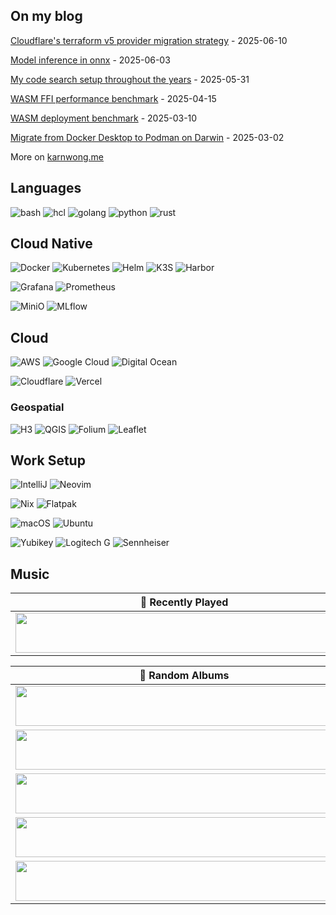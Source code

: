 [//]: # (<h1 align="center"><code>Hello, I'm Karn! 👋</code></h1>)
[//]: # ()
[//]: # (<p align="center">)

[//]: # ()
[//]: # ([//]: # &#40;<a href="https://github.com/kahnwong"><img src="https://img.shields.io/badge/-kahnwong-3a3a3a?style=flat&logo=GitHub&logoColor=white" /></a>&#41;)
[//]: # ([//]: # &#40;<a href="https://bsky.app/profile/karnwong.me"><img src="https://img.shields.io/badge/@karnwong.me-0285FF.svg?style=flat&logo=Bluesky&logoColor=white" /></a>&#41;)
[//]: # ()
[//]: # ([//]: # &#40;<a href="https://www.discord.com"><img src="https://img.shields.io/badge/-kahnwong%237593-5865F2?style=flat&logo=discord&logoColor=white" /></a>&#41;)
[//]: # ()
[//]: # ([//]: # &#40;<a href="https://www.linkedin.com/in/karnsiree-w-7b535b202/"><img src="https://img.shields.io/badge/-karnsiree&ndash;w&ndash;7b535b202-0072b1?style=flat&logo=Linkedin&logoColor=white" /></a>&#41;)
[//]: # (</p>)

[//]: # ()
[//]: # (<p align="center">)

[//]: # (<a href="https://buymeacoffee.com/kahnwong"><img src="https://img.shields.io/badge/Buy%20Me%20A%20Coffee-FFDD00.svg?style=for-the-badge&logo=Buy-Me-A-Coffee&logoColor=black" /></a>)

[//]: # (</p>)

[//]: # ()
[//]: # (<p align="center">)

[//]: # (<a href="mailto:karn@karnwong.me"><code>karn at karnwong dot me</code></a>)

[//]: # (</p>)

[//]: # (## Active communities)

[//]: # ()
[//]: # (- [Data Engineering Discord]&#40;https://invite.gg/dataengineering&#41; &#40;English&#41;)

[//]: # (- [Data Science Discord]&#40;https://discord.com/invite/UYNaemm&#41; &#40;English&#41;)

[//]: # (- [DevOps, SRE, & Infrastructure Discord]&#40;https://discord.com/invite/VEEnHkPzY6&#41; &#40;English&#41;)

[//]: # (- [Data Engineer Cafe]&#40;https://discuss.dataengineercafe.io&#41; &#40;Thai&#41;)

## On my blog

<!-- blog starts -->
[Cloudflare's terraform v5 provider migration strategy](https://karnwong.me/posts/2025/06/cloudflares-terraform-v5-provider-migration-strategy/) - 2025-06-10

[Model inference in onnx](https://karnwong.me/posts/2025/06/model-inference-in-onnx/) - 2025-06-03

[My code search setup throughout the years](https://karnwong.me/posts/2025/05/my-code-search-setup-throughout-the-years/) - 2025-05-31

[WASM FFI performance benchmark](https://karnwong.me/posts/2025/04/wasm-ffi-performance-benchmark/) - 2025-04-15

[WASM deployment benchmark](https://karnwong.me/posts/2025/03/wasm-deployment-benchmark/) - 2025-03-10

[Migrate from Docker Desktop to Podman on Darwin](https://karnwong.me/posts/2025/03/migrate-from-docker-desktop-to-podman-on-darwin/) - 2025-03-02
<!-- blog ends -->

More on [karnwong.me](https://www.karnwong.me/posts/)

</td><td valign="top" width="33%">

## Languages

![bash](https://img.shields.io/badge/GNU%20Bash-4EAA25.svg?style=for-the-badge&logo=GNU-Bash&logoColor=white)
![hcl](https://img.shields.io/badge/HCL-006BB6.svg?style=for-the-badge&logo=HCL&logoColor=white)
![golang](https://img.shields.io/badge/Go-00ADD8.svg?style=for-the-badge&logo=Go&logoColor=white)
![python](https://img.shields.io/badge/Python-3776AB.svg?style=for-the-badge&logo=Python&logoColor=white)
![rust](https://img.shields.io/badge/Rust-000000.svg?style=for-the-badge&logo=Rust&logoColor=white)

[//]: # (## Tools)

## Cloud Native

![Docker](https://img.shields.io/badge/docker-%230db7ed.svg?style=for-the-badge&logo=docker&logoColor=white)
![Kubernetes](https://img.shields.io/badge/kubernetes-%23326ce5.svg?style=for-the-badge&logo=kubernetes&logoColor=white)
![Helm](https://img.shields.io/badge/Helm-0F1689.svg?style=for-the-badge&logo=Helm&logoColor=white)
![K3S](https://img.shields.io/badge/K3s-FFC61C.svg?style=for-the-badge&logo=K3s&logoColor=black)
![Harbor](https://img.shields.io/badge/Harbor-60B932.svg?style=for-the-badge&logo=Harbor&logoColor=white)

![Grafana](https://img.shields.io/badge/grafana-%23F46800.svg?style=for-the-badge&logo=grafana&logoColor=white)
![Prometheus](https://img.shields.io/badge/Prometheus-E6522C?style=for-the-badge&logo=Prometheus&logoColor=white)

![MiniO](https://img.shields.io/badge/MinIO-C72E49.svg?style=for-the-badge&logo=MinIO&logoColor=white)
![MLflow](https://img.shields.io/badge/MLflow-0194E2.svg?style=for-the-badge&logo=MLflow&logoColor=white)

[//]: # (### DevOps)

[//]: # ()
[//]: # (![Caddy]&#40;https://img.shields.io/badge/Caddy-1F88C0.svg?style=for-the-badge&logo=Caddy&logoColor=white&#41;)

[//]: # (![Terraform]&#40;https://img.shields.io/badge/Terraform-7B42BC.svg?style=for-the-badge&logo=Terraform&logoColor=white&#41;)

[//]: # (![GitHub Actions]&#40;https://img.shields.io/badge/github%20actions-%232671E5.svg?style=for-the-badge&logo=githubactions&logoColor=white&#41;)

[//]: # (![Proxmox]&#40;https://img.shields.io/badge/Proxmox-E57000.svg?style=for-the-badge&logo=proxmox&logoColor=white&#41;)

[//]: # ()
[//]: # (![Authentik]&#40;https://img.shields.io/badge/Authentik-FD4B2D.svg?style=for-the-badge&logo=Authentik&logoColor=white&#41;)

[//]: # ()
[//]: # (![Infracost]&#40;https://img.shields.io/badge/Infracost-DB44B8.svg?style=for-the-badge&logo=Infracost&logoColor=white&#41;)

[//]: # (![NewRelic]&#40;https://img.shields.io/badge/New%20Relic-1CE783.svg?style=for-the-badge&logo=New-Relic&logoColor=white&#41;)

[//]: # (### Databases)

[//]: # ()
[//]: # (![Postgres]&#40;https://img.shields.io/badge/postgres-%23336791.svg?&style=for-the-badge&logo=postgresql&logoColor=white&#41;)

[//]: # (![MongoDB]&#40;https://img.shields.io/badge/MongoDB-47A248.svg?style=for-the-badge&logo=MongoDB&logoColor=white&#41;)

[//]: # (![BigQuery]&#40;https://img.shields.io/badge/BigQuery-%234285F4?style=for-the-badge&logoColor=white&logo=google-cloud&#41;)

[//]: # (![DuckDB]&#40;https://img.shields.io/badge/DuckDB-FFF000.svg?style=for-the-badge&logo=DuckDB&logoColor=black&#41;)

## Cloud

![AWS](https://img.shields.io/badge/AWS-%23FF9900.svg?style=for-the-badge&logo=amazon-aws&logoColor=white)
![Google Cloud](https://img.shields.io/badge/GoogleCloud-%234285F4.svg?style=for-the-badge&logo=google-cloud&logoColor=white)
![Digital Ocean](https://img.shields.io/badge/DigitalOcean-0080FF.svg?style=for-the-badge&logo=DigitalOcean&logoColor=white)

![Cloudflare](https://img.shields.io/badge/Cloudflare-F38020.svg?style=for-the-badge&logo=Cloudflare&logoColor=white)
![Vercel](https://img.shields.io/badge/Vercel-000000.svg?style=for-the-badge&logo=Vercel&logoColor=white)

[//]: # (![AWS Cloudwatch]&#40;https://img.shields.io/badge/Amazon%20CloudWatch-FF4F8B.svg?style=for-the-badge&logo=Amazon-CloudWatch&logoColor=white&#41;)

[//]: # (![AWS EC2]&#40;https://img.shields.io/badge/Amazon%20EC2-FF9900.svg?style=for-the-badge&logo=Amazon-EC2&logoColor=white&#41;)

[//]: # (![AWS ECS]&#40;https://img.shields.io/badge/Amazon%20ECS-FF9900.svg?style=for-the-badge&logo=Amazon-ECS&logoColor=white&#41;)

[//]: # (![AWS RDS]&#40;https://img.shields.io/badge/Amazon%20RDS-527FFF.svg?style=for-the-badge&logo=Amazon-RDS&logoColor=white&#41;)

[//]: # (![AWS S3]&#40;https://img.shields.io/badge/Amazon%20S3-569A31.svg?style=for-the-badge&logo=Amazon-S3&logoColor=white&#41;)

[//]: # (![AWS ELB]&#40;https://img.shields.io/badge/AWS%20Elastic%20Load%20Balancing-8C4FFF.svg?style=for-the-badge&logo=AWS-Elastic-Load-Balancing&logoColor=white&#41;)

[//]: # (![AWS Fargate]&#40;https://img.shields.io/badge/AWS%20Fargate-FF9900.svg?style=for-the-badge&logo=AWS-Fargate&logoColor=white&#41;)

[//]: # (![AWS Lambda]&#40;https://img.shields.io/badge/AWS%20Lambda-FF9900.svg?style=for-the-badge&logo=AWS-Lambda&logoColor=white&#41;)

[//]: # (![AWS Secrets Manager]&#40;https://img.shields.io/badge/AWS%20Secrets%20Manager-DD344C.svg?style=for-the-badge&logo=AWS-Secrets-Manager&logoColor=white&#41;)

[//]: # ()
[//]: # (![BigQuery]&#40;https://img.shields.io/badge/Google%20BigQuery-669DF6.svg?style=for-the-badge&logo=Google-BigQuery&logoColor=white&#41;)

[//]: # (![GCS]&#40;https://img.shields.io/badge/Google%20Cloud%20Storage-AECBFA.svg?style=for-the-badge&logo=Google-Cloud-Storage&logoColor=black&#41;)


[//]: # (### Python)

[//]: # (![FastAPI]&#40;https://img.shields.io/badge/FastAPI-009688.svg?style=for-the-badge&logo=FastAPI&logoColor=white&#41;)

[//]: # (![Pydantic]&#40;https://img.shields.io/badge/Pydantic-E92063.svg?style=for-the-badge&logo=Pydantic&logoColor=white&#41;)

[//]: # (![Pytest]&#40;https://img.shields.io/badge/Pytest-0A9EDC.svg?style=for-the-badge&logo=Pytest&logoColor=white&#41;)

[//]: # (### Data / ML)

[//]: # ()
[//]: # (![Apache Spark]&#40;https://img.shields.io/badge/Apache%20Spark-E25A1C.svg?style=for-the-badge&logo=Apache-Spark&logoColor=white&#41;)

[//]: # (![Apache Parquet]&#40;https://img.shields.io/badge/Apache%20Parquet-50ABF1.svg?style=for-the-badge&logo=Apache-Parquet&logoColor=white&#41;)

[//]: # (![Polars]&#40;https://img.shields.io/badge/Polars-CD792C.svg?style=for-the-badge&logo=Polars&logoColor=white&#41;)

[//]: # ()
[//]: # (![Ray]&#40;https://img.shields.io/badge/Ray-028CF0.svg?style=for-the-badge&logo=Ray&logoColor=white&#41;)

[//]: # (![scikit-learn]&#40;https://img.shields.io/badge/scikitlearn-F7931E.svg?style=for-the-badge&logo=scikit-learn&logoColor=white&#41;)

[//]: # (![DVC]&#40;https://img.shields.io/badge/DVC-13ADC7.svg?style=for-the-badge&logo=DVC&logoColor=white&#41;)

### Geospatial

![H3](https://img.shields.io/badge/H3-1E54B7.svg?style=for-the-badge&logo=H3&logoColor=white)
![QGIS](https://img.shields.io/badge/Qgis-589632.svg?style=for-the-badge&logo=Qgis&logoColor=white)
![Folium](https://img.shields.io/badge/Folium-77B829.svg?style=for-the-badge&logo=Folium&logoColor=white)
![Leaflet](https://img.shields.io/badge/Leaflet-199900.svg?style=for-the-badge&logo=Leaflet&logoColor=white)

[//]: # (### Misc)

[//]: # ()
[//]: # (![ffmpeg]&#40;https://img.shields.io/badge/FFmpeg-007808.svg?style=for-the-badge&logo=FFmpeg&logoColor=white&#41;)

## Work Setup

![IntelliJ](https://img.shields.io/badge/IntelliJ%20IDEA-000000.svg?style=for-the-badge&logo=IntelliJ-IDEA&logoColor=white)
![Neovim](https://img.shields.io/badge/NeoVim-%2357A143.svg?&style=for-the-badge&logo=neovim&logoColor=white)

![Nix](https://img.shields.io/badge/NIX-5277C3.svg?style=for-the-badge&logo=NixOS&logoColor=white)
![Flatpak](https://img.shields.io/badge/Flatpak-4A90D9.svg?style=for-the-badge&logo=Flatpak&logoColor=white)


![macOS](https://img.shields.io/badge/mac%20os-000000?style=for-the-badge&logo=macos&logoColor=F0F0F0)
![Ubuntu](https://img.shields.io/badge/Ubuntu-E95420?style=for-the-badge&logo=ubuntu&logoColor=white)


![Yubikey](https://img.shields.io/badge/Yubikey-84BD00.svg?style=for-the-badge&logo=Yubico&logoColor=white)
![Logitech G](https://img.shields.io/badge/Logitech%20G-00B8FC.svg?style=for-the-badge&logo=Logitech-G&logoColor=white)
![Sennheiser](https://img.shields.io/badge/Sennheiser-000000.svg?style=for-the-badge&logo=Sennheiser&logoColor=white)

## Music

| 🎵 Recently Played                                                                                                                                                                                                                                |
| ------------------------------------------------------------------------------------------------------------------------------------------------------------------------------------------------------------------------------------------------- |
| <a href="https://subsonic-widgets.karnwong.me/now-playing.svg"><img src="https://subsonic-widgets.karnwong.me/now-playing.svg" width="540" height="64"></a> |

<table>
  <thead>
    <tr>
      <th>🔀 Random Albums</th>
    </tr>
  </thead>
  <tbody>
    <tr>
      <td>
        <a
          href="https://subsonic-widgets.karnwong.me/random-album-1.svg"
          ><img
            src="https://subsonic-widgets.karnwong.me/random-album-1.svg"
            width="540"
            height="64"
        /></a>
      </td>
    </tr>
    <tr></tr>
    <!-- hide gray row -->
    <tr>
      <td>
        <a
          href="https://subsonic-widgets.karnwong.me/random-album-2.svg"
          ><img
            src="https://subsonic-widgets.karnwong.me/random-album-2.svg"
            width="540"
            height="64"
        /></a>
      </td>
    </tr>
    <tr></tr>
    <!-- hide gray row -->
    <tr>
      <td>
        <a
          href="https://subsonic-widgets.karnwong.me/random-album-3.svg"
          ><img
            src="https://subsonic-widgets.karnwong.me/random-album-3.svg"
            width="540"
            height="64"
        /></a>
      </td>
    </tr>
    <tr></tr>
    <!-- hide gray row -->
    <tr>
      <td>
        <a
          href="https://subsonic-widgets.karnwong.me/random-album-4.svg"
          ><img
            src="https://subsonic-widgets.karnwong.me/random-album-4.svg"
            width="540"
            height="64"
        /></a>
      </td>
    </tr>
    <tr></tr>
    <!-- hide gray row -->
    <tr>
      <td>
        <a
          href="https://subsonic-widgets.karnwong.me/random-album-5.svg"
          ><img
            src="https://subsonic-widgets.karnwong.me/random-album-5.svg"
            width="540"
            height="64"
        /></a>
      </td>
    </tr>
  </tbody>
</table>
